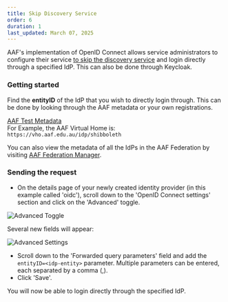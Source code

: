 ```yaml
---
title: Skip Discovery Service
order: 6
duration: 1
last_updated: March 07, 2025
---
```


AAF's implementation of OpenID Connect allows service administrators to configure their service [to skip the discovery service](/openid-connect-integration/05-skipping-discovery-service) and login directly through a specified IdP. This can also be done through Keycloak.

### Getting started


Find the **entityID** of the IdP that you wish to directly login through. This can be done by looking through the AAF metadata or your own registrations.

<a href="https://md.test.aaf.edu.au/" class="btn btn-outline-primary mb-3">AAF Test Metadata</a>
<br>
For Example, the AAF Virtual Home is: `https://vho.aaf.edu.au/idp/shibboleth`

You can also view the metadata of all the IdPs in the AAF Federation by visiting [AAF Federation Manager](https://manager.aaf.edu.au/identity_providers).

### Sending the request

* On the details page of your newly created identity provider (in this example called 'oidc'), scroll down to the 'OpenID Connect settings' section and click on the 'Advanced' toggle.

![Advanced Toggle](/assets/images/connect-with-keycloak/keycloak-advanced-toggle.png)

Several new fields will appear:

![Advanced Settings](/assets/images/connect-with-keycloak/keycloak-advanced-settings.png)

* Scroll down to the 'Forwarded query parameters' field and add the `entityID=<idp-entity>` parameter. Multiple parameters can be entered, each separated by a comma (,).
* Click 'Save'.

You will now be able to login directly through the specified IdP.